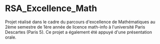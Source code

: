 # RSA_Excellence_Math
  Projet réalisé dans le cadre du parcours d'excellence de Mathématiques au 2ème semestre de 1ère année de licence math-info à l'université Paris Descartes (Paris 5).
   Ce projet a également été appuyé d'une présentation orale.
